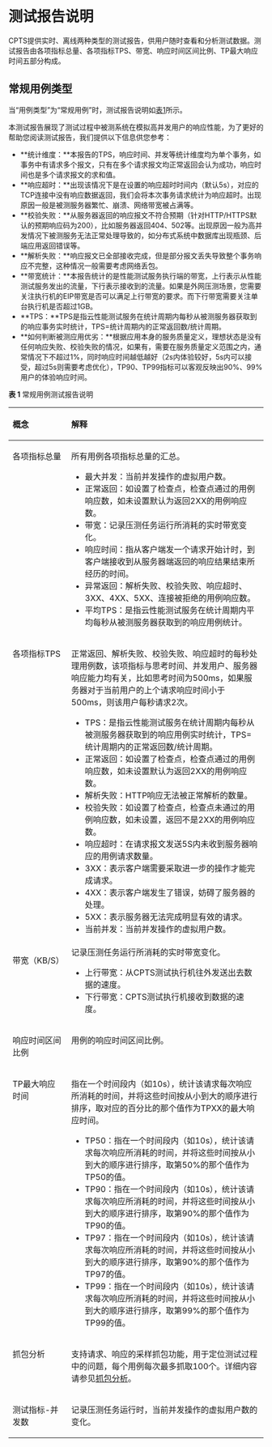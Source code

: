 # 测试报告说明<a name="cpts_01_0053"></a>

CPTS提供实时、离线两种类型的测试报告，供用户随时查看和分析测试数据。测试报告由各项指标总量、各项指标TPS、带宽、响应时间区间比例、TP最大响应时间五部分构成。

## 常规用例类型<a name="section1583159185518"></a>

当“用例类型”为“常规用例”时，测试报告说明如[表1](#table7900194111711)所示。

本测试报告展现了测试过程中被测系统在模拟高并发用户的响应性能，为了更好的帮助您阅读测试报告，我们提供以下信息供您参考：

-   **统计维度：**本报告的TPS，响应时间、并发等统计维度均为单个事务，如事务中有请求多个报文，只有在多个请求报文均正常返回会认为成功，响应时间也是多个请求报文的求和值。
-   **响应超时：**出现该情况下是在设置的响应超时时间内（默认5s），对应的TCP连接中没有响应数据返回，我们会将本次事务请求统计为响应超时。出现原因一般是被测服务器繁忙、崩溃、网络带宽被占满等。
-   **校验失败：**从服务器返回的响应报文不符合预期（针对HTTP/HTTPS默认的预期响应码为200），比如服务器返回404、502等。出现原因一般为高并发情况下被测服务无法正常处理导致的，如分布式系统中数据库出现瓶颈、后端应用返回错误等。
-   **解析失败：**响应报文已全部接收完成，但是部分报文丢失导致整个事务响应不完整，这种情况一般需要考虑网络丢包。
-   **带宽统计：**本报告统计的是性能测试服务执行端的带宽，上行表示从性能测试服务发出的流量，下行表示接收到的流量。如果是外网压测场景，您需要关注执行机的EIP带宽是否可以满足上行带宽的要求。而下行带宽需要关注单台执行机是否超过1GB。
-   **TPS：**TPS是指云性能测试服务在统计周期内每秒从被测服务器获取到的响应事务实时统计，TPS=统计周期内的正常返回数/统计周期。
-   **如何判断被测应用优劣：**根据应用本身的服务质量定义，理想状态是没有任何响应失败、校验失败的情况，如果有，需要在服务质量定义范围之内，通常情况下不超过1%，同时响应时间越低越好（2s内体验较好，5s内可以接受，超过5s则需要考虑优化），TP90、TP99指标可以客观反映出90%、99%用户的体验响应时间。

**表 1**  常规用例测试报告说明

<a name="table7900194111711"></a>
<table><thead align="left"><tr id="row5901541171716"><th class="cellrowborder" valign="top" width="23%" id="mcps1.2.3.1.1"><p id="p09017415179"><a name="p09017415179"></a><a name="p09017415179"></a>概念</p>
</th>
<th class="cellrowborder" valign="top" width="77%" id="mcps1.2.3.1.2"><p id="p1090184141718"><a name="p1090184141718"></a><a name="p1090184141718"></a>解释</p>
</th>
</tr>
</thead>
<tbody><tr id="row3510335501"><td class="cellrowborder" valign="top" width="23%" headers="mcps1.2.3.1.1 "><p id="p1251183317507"><a name="p1251183317507"></a><a name="p1251183317507"></a><span class="keyword" id="keyword1849311865520"><a name="keyword1849311865520"></a><a name="keyword1849311865520"></a>各项指标总量</span></p>
</td>
<td class="cellrowborder" valign="top" width="77%" headers="mcps1.2.3.1.2 "><p id="p1266119315523"><a name="p1266119315523"></a><a name="p1266119315523"></a>所有用例各项指标总量的汇总。</p>
<a name="ul1053754816503"></a><a name="ul1053754816503"></a><ul id="ul1053754816503"><li>最大并发：当前并发操作的虚拟用户数。</li><li>正常返回：如设置了检查点，检查点通过的用例响应数，如未设置默认为返回2XX的用例响应数。</li><li>带宽：记录压测任务运行所消耗的实时带宽变化。</li><li>响应时间：<span>指从客户端发一个请求开始计时，到客户端接收到从服务器端返回的响应结果结束所经历的时间。</span></li><li>异常返回：解析失败、校验失败、响应超时、3XX、4XX、5XX、连接被拒绝的用例响应数。</li><li>平均TPS：是指云性能测试服务在统计周期内平均每秒从被测服务器获取到的响应用例统计。</li></ul>
</td>
</tr>
<tr id="row1690120411172"><td class="cellrowborder" valign="top" width="23%" headers="mcps1.2.3.1.1 "><p id="p17901104116173"><a name="p17901104116173"></a><a name="p17901104116173"></a><span class="keyword" id="keyword774915204559"><a name="keyword774915204559"></a><a name="keyword774915204559"></a>各项指标TPS</span></p>
</td>
<td class="cellrowborder" valign="top" width="77%" headers="mcps1.2.3.1.2 "><p id="p1528165394916"><a name="p1528165394916"></a><a name="p1528165394916"></a>正常返回、解析失败、校验失败、响应超时的每秒处理用例数，该项指标与思考时间、并发用户、服务器响应能力均有关，比如思考时间为500ms，如果服务器对于当前用户的上个请求响应时间小于500ms，则该用户每秒请求2次。</p>
<a name="ul3291719191"></a><a name="ul3291719191"></a><ul id="ul3291719191"><li><span class="keyword" id="keyword135475346560"><a name="keyword135475346560"></a><a name="keyword135475346560"></a>TPS</span>：是指云性能测试服务在统计周期内每秒从被测服务器获取到的响应用例实时统计，TPS=统计周期内的正常返回数/统计周期。</li><li>正常返回：如设置了检查点，检查点通过的用例响应数，如未设置默认为返回2XX的用例响应数。</li><li>解析失败：HTTP响应无法被正常解析的数量。</li><li>校验失败：如设置了检查点，检查点未通过的用例响应数，如未设置，返回不是2XX的用例响应数。</li><li>响应超时：在请求报文发送5S内未收到服务器响应的用例请求数量。</li><li>3XX：表示客户端需要采取进一步的操作才能完成请求。</li><li>4XX：表示客户端发生了错误，妨碍了服务器的处理。</li><li>5XX：表示服务器无法完成明显有效的请求。</li><li>当前并发：当前并发操作的虚拟用户数。</li></ul>
</td>
</tr>
<tr id="row10386632105118"><td class="cellrowborder" valign="top" width="23%" headers="mcps1.2.3.1.1 "><p id="p13525104218516"><a name="p13525104218516"></a><a name="p13525104218516"></a><span class="keyword" id="keyword11525342105116"><a name="keyword11525342105116"></a><a name="keyword11525342105116"></a>带宽（KB/S）</span></p>
</td>
<td class="cellrowborder" valign="top" width="77%" headers="mcps1.2.3.1.2 "><div class="p" id="p768112014554"><a name="p768112014554"></a><a name="p768112014554"></a>记录压测任务运行所消耗的实时带宽变化。<a name="ul1750315569542"></a><a name="ul1750315569542"></a><ul id="ul1750315569542"><li>上行带宽：从CPTS测试执行机往外发送出去数据的速度。</li><li>下行带宽：CPTS测试执行机接收到数据的速度。</li></ul>
</div>
</td>
</tr>
<tr id="row19903841121710"><td class="cellrowborder" valign="top" width="23%" headers="mcps1.2.3.1.1 "><p id="p189031141131710"><a name="p189031141131710"></a><a name="p189031141131710"></a><span class="keyword" id="keyword137087232554"><a name="keyword137087232554"></a><a name="keyword137087232554"></a>响应时间区间比例</span></p>
</td>
<td class="cellrowborder" valign="top" width="77%" headers="mcps1.2.3.1.2 "><p id="p28221413111813"><a name="p28221413111813"></a><a name="p28221413111813"></a>用例的响应时间区间比例。</p>
</td>
</tr>
<tr id="row990364118177"><td class="cellrowborder" valign="top" width="23%" headers="mcps1.2.3.1.1 "><p id="p1790434151720"><a name="p1790434151720"></a><a name="p1790434151720"></a><span class="keyword" id="keyword169191026135513"><a name="keyword169191026135513"></a><a name="keyword169191026135513"></a>TP最大响应时间</span></p>
</td>
<td class="cellrowborder" valign="top" width="77%" headers="mcps1.2.3.1.2 "><p id="p19361411125612"><a name="p19361411125612"></a><a name="p19361411125612"></a>指在一个时间段内（如10s），统计该请求每次响应所消耗的时间，并将这些时间按从小到大的顺序进行排序，取对应的百分比的那个值作为TPXX的最大响应时间。</p>
<a name="ul9545155910207"></a><a name="ul9545155910207"></a><ul id="ul9545155910207"><li>TP50：指在一个时间段内（如10s），统计该请求每次响应所消耗的时间，并将这些时间按从小到大的顺序进行排序，取第50%的那个值作为TP50的值。</li><li>TP90：指在一个时间段内（如10s），统计该请求每次响应所消耗的时间，并将这些时间按从小到大的顺序进行排序，取第90%的那个值作为TP90的值。</li><li>TP97：指在一个时间段内（如10s），统计该请求每次响应所消耗的时间，并将这些时间按从小到大的顺序进行排序，取第90%的那个值作为TP97的值。</li><li>TP99：指在一个时间段内（如10s），统计该请求每次响应所消耗的时间，并将这些时间按从小到大的顺序进行排序，取第99%的那个值作为TP99的值。</li></ul>
</td>
</tr>
<tr id="row119871136135010"><td class="cellrowborder" valign="top" width="23%" headers="mcps1.2.3.1.1 "><p id="p398823616501"><a name="p398823616501"></a><a name="p398823616501"></a>抓包分析</p>
</td>
<td class="cellrowborder" valign="top" width="77%" headers="mcps1.2.3.1.2 "><p id="p1498812368502"><a name="p1498812368502"></a><a name="p1498812368502"></a>支持请求、响应的采样抓包功能，用于定位测试过程中的问题，每个用例每次最多抓取100个。详细内容请参见<a href="查看实时测试报告.md#li13302547184119">抓包分析</a>。</p>
</td>
</tr>
<tr id="row5866174011574"><td class="cellrowborder" valign="top" width="23%" headers="mcps1.2.3.1.1 "><p id="p12866164015577"><a name="p12866164015577"></a><a name="p12866164015577"></a>测试指标-并发数</p>
</td>
<td class="cellrowborder" valign="top" width="77%" headers="mcps1.2.3.1.2 "><p id="p188661340155719"><a name="p188661340155719"></a><a name="p188661340155719"></a>记录压测任务运行时，当前并发操作的虚拟用户数的变化。</p>
</td>
</tr>
</tbody>
</table>

